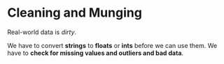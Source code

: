 # Cleaning and Munging

Real-world data is *dirty*.

We have to convert **strings** to **floats** or **ints** before we can use them. We have to **check for missing values and outliers and bad data**.
